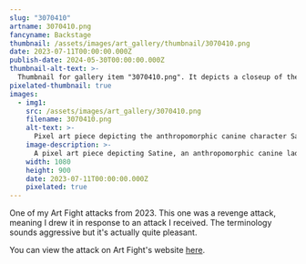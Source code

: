 ```yaml
---
slug: "3070410"
artname: 3070410.png
fancyname: Backstage
thumbnail: /assets/images/art_gallery/thumbnail/3070410.png
date: 2023-07-11T00:00:00.000Z
publish-date: 2024-05-30T00:00:00.000Z
thumbnail-alt-text: >-
  Thumbnail for gallery item "3070410.png". It depicts a closeup of the character Satine resting at a table.
pixelated-thumbnail: true
images:
  - img1:
    src: /assets/images/art_gallery/3070410.png
    filename: 3070410.png
    alt-text: >-
      Pixel art piece depicting the anthropomorphic canine character Satine resting at a table.
    image-description: >-
      A pixel art piece depicting Satine, an anthropomorphic canine lady. She is sat at a brown table, resting her head on her hand and holding a cigarette in a cigarette holder. She is wearing a red dress, and looking at something out of frame towards the right of the viewer with an expression of disdain. The background consists of abstract purple streaks, vaguely resembling a beam of light cast by a stagelight.
    width: 1080
    height: 900
    date: 2023-07-11T00:00:00.000Z
    pixelated: true
---
```

<p>
	One of my Art Fight attacks from 2023. This one was a revenge attack, meaning I drew it in response to an attack I received. The terminology sounds aggressive but it's actually quite pleasant.
</p>
<p>
	You can view the attack on Art Fight's website <a href="https://artfight.net/attack/4952994.backstage" target="_blank">here</a>.
</p>
